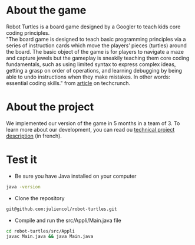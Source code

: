 # About the game
Robot Turtles is a board game designed by a Googler to teach kids core coding principles. </br>
"The board game is designed to teach basic programming principles via a series of instruction cards which move the players’ pieces (turtles) around the board. The basic object of the game is for players to navigate a maze and capture jewels but the gameplay is sneakily teaching them core coding fundamentals, such as using limited syntax to express complex ideas, getting a grasp on order of operations, and learning debugging by being able to undo instructions when they make mistakes. In other words: essential coding skills." from [article](https://techcrunch.com/2013/09/04/robot-turtles/) on techcrunch. 

# About the project  
We implemented our version of the game in 5 months in a team of 3. To learn more about our development, you can read ou [technical project description](rapport/rapport_tecnique.pdf) (in french). 

# Test it
* Be sure you have Java installed on your computer
```bash 
java -version 
```
* Clone the repository 
```bash 
git@github.com:juliencol/robot-turtles.git
```
* Compile and run the src/Appli/Main.java file
```bash 
cd robot-turtles/src/Appli 
javac Main.java && java Main.java
```
